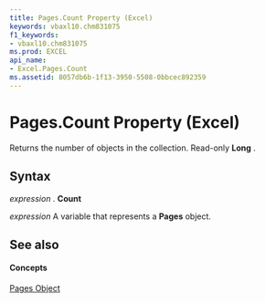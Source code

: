```yaml
---
title: Pages.Count Property (Excel)
keywords: vbaxl10.chm831075
f1_keywords:
- vbaxl10.chm831075
ms.prod: EXCEL
api_name:
- Excel.Pages.Count
ms.assetid: 8057db6b-1f13-3950-5508-0bbcec892359
---
```



# Pages.Count Property (Excel)

Returns the number of objects in the collection. Read-only  **Long** .


## Syntax

 _expression_ . **Count**

 _expression_ A variable that represents a **Pages** object.


## See also


#### Concepts


[Pages Object](pages-object-excel.md)

